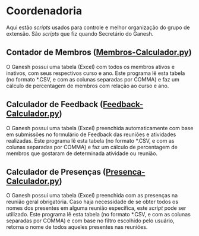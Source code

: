 # Coordenadoria
Aqui estão _scripts_ usados para controle e melhor organização do grupo de extensão. São _scripts_ que fiz quando Secretário do Ganesh.


## Contador de Membros ([Membros-Calculador.py](Membros-Calculador.py))

O Ganesh possui uma tabela (Excel) com todos os membros ativos e inativos, com seus respectivos curso e ano.
Este programa lê esta tabela (no formato *.CSV, e com as colunas separadas por COMMA) e faz um cálculo de percentagem de membros com relação ao curso e ano.


## Calculador de Feedback ([Feedback-Calculador.py](Feedback-Calculador.py))

O Ganesh possui uma tabela (Excel) preenchida automaticamente com base em submissões no formulário de Feedback das reuniões e atividades realizadas.
Este programa lê esta tabela (no formato *.CSV, e com as colunas separadas por COMMA) e faz um cálculo de percentagem de membros que gostaram de determinada atividade ou reunião.


## Calculador de Presenças ([Presenca-Calculador.py](Presenca-Calculador.py))

O Ganesh possui uma tabela (Excel) preenchida com as presenças na reunião geral obrigatória. Caso haja necessidade de se obter todos os nomes dos presentes em alguma reunião específica, este _script_ pode ser utilizado.
Este programa lê esta tabela (no formato *.CSV, e com as colunas separadas por COMMA) e com base no filtro escolhido pelo usuário, retorna o nome de todos aqueles presentes nas reuniões.

